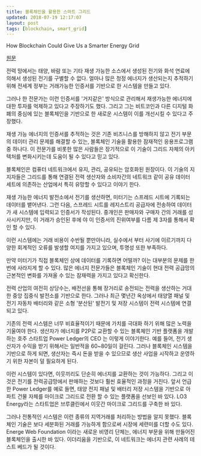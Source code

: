 ```yaml
---
title: 블록체인을 활용한 스마트 그리드
updated: 2018-07-19 12:17:07
layout: post
tags: [blockchain, smart_grid]
---
```


How Blockchain Could Give Us a Smarter Energy Grid

[원문](https://www.technologyreview.com/s/609077/how-blockchain-could-give-us-a-smarter-energy-grid/)

전력 망에서는 태양, 바람 또는 기타 재생 가능한 소스에서 생성된 전기와 화석 연료에 의해서 생성된 전기를 구별할 수 없다. 얼마나 많은 청정 에너지가 생산되는지 추적하기 위해 전세계 정부는 거래가능한 인증서를 기반으로 한 시스템을 만들고 있다.

그러나 한 전문가는 이런 인증서를 '거지같은' 방식으로 관리해서 재생가능한 에너지에 대한 투자를 억제하고 있다고 주장하기도 했다. 그리고 그는 비트코인과 다른 디지털 화폐의 중심에 있는 블록체인을 기반으로 한 새로운 시스템이 이를 개선시킬 수 있다고 주장했다.

재생 가능 에너지의 인증서를 추적하는 것은 기존 비즈니스를 방해하지 않고 전기 부문의 데이터 관리 문제를 해결할 수 있는, 블록체인 기술을 활용한 잠재적인 응용프로그램 중 하나다. 이 전문가를 비롯한 많은 사람들은 장기적으로 이 기술이 그리드 자체의 아키텍처를 변화시키는데 도움이 될 수 있다고 믿고 있다.

블록체인은 컴퓨터 네트워크에서 유지, 관리, 공유되는 암호화된 원장이다. 이 기술의 지지자들은 그리드를 통해 연결된 전력 생산자와 소비자간의 네트워크 같이 공유 데이터 세트에 의존하는 산업에서 특히 유망할 수 있다고 이야기 한다.

재생 가능한 에너지 발전소에서 전기를 생산하면, 미터기는 스프레드 시트에 기록되는 데이터를 뱉어낸다. 그런 다음, 스프레드 시트를 레지스트리 공급자에 전송하여 데이터가 새 시스템에 입력되고 인증서가 작성된다. 중개인은 판매자와 구매자 간의 거래를 성사시키지만, 이 거래가 승인된 후에 야 이 인증서의 진위여부를 다름 제 3자를 통해서 확인 할 수 있다. 

이런 시스템에는 거래 비용이 수반될 뿐만아니라, 실수에서 부터 사기에 이르기까지 다양한 회계적인 오류를 발생할 여지를 가지고 있으며, 투명성 또한 부족하다. 

만약 미터기가 직접 블록체인 상에 데이터를 기록하면 어떨까? 이는 대부분의 문제를 한번에 사라지게 할 수 있다. 많은 에너지 전문가들은 블록체인 기술이 현대 전력 공급망의 근본적인 변화를 가져올 수 있는 잠재력을 가지고 있다고 확신한다.

전력 산업의 여전히 상당수는, 배전선을 통해 장거리로 송전되는 전력을 생산하는 거대한 중앙 집중식 발전소를 기반으로 한다. 그러나 최근 몇년간 옥상에서 태양열 패널 및 전기 자동차 배터리와 같은 소형 '분산된' 발전기 및 저장 시스템이 전력 시스템에 연결되고 있다.

기존의 전력 시스템은 너무 비효율적이기 때문에 가치를 극대화 하기 위해 많은 노력을 기울여야 한다. 생산자가 에너지를 P2P로 교환할 수 있는 블록체인 기반 플랫폼을 개발하는 호주 스타트업 Power Ledger의 CEO 는 이렇게 이야기한다. 예를 들어, 전기 생산자가 수익을 받기 위해서는 일반적을 60~80일이 걸린다. 그러나 블록체인 시스템을 기반으로 하게 되면, 생산자는 즉시 돈을 받을 수 있으므로 생산 사업을 시작하고 운영하기 위한 자본이 덜 필요하게 된다.

이런 시스템이 있다면, 이웃끼리도 단순히 에너지를 교환하는 것이 가능하다. 그리고 이것은 전기를 전력공급망에서 판매하는 것보다 훨씬 효율적인 과정을 거친다. 앞서 언급한 Power Ledger를 예로 들면, 태양 전지 패널 및 배터리 저장 시스템을 기반으로 아파트 건물 자체를 마이크로 그리드로 전환 할 수 있는 플랫폼을 선보인 바 있다. LO3 Energy라는 스타트업은 브루클린에서 이웃간 마이크로 그리드를 구축한 바 있다.

그러나 전통적인 시스템은 이런 종류의 지역거래를 처리하는 방법을 알지 못했다. 블록체인 기술은 보다 세분화된 거래를 가능하게 함으로써 시장에 세련미를 더할 수도 있다. Energe Web Foundation 이라는 새로운 비영리 단체는, 에너지 부문을 위해 만들어진 블록체인을 출시한 바 있다. 이더리움을 기반으로, 이 네트워크는 에너지 관련 사례의 테스트 베드가 될 것이다. 